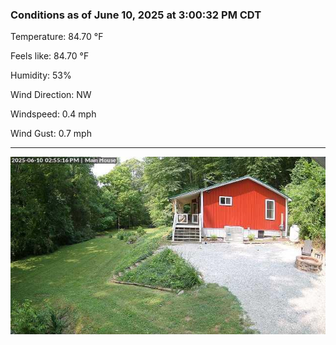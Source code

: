 ### Conditions as of June 10, 2025 at 3:00:32 PM CDT 

Temperature: 84.70 &deg;F

Feels like: 84.70 &deg;F

Humidity: 53%

Wind Direction: NW

Windspeed: 0.4 mph

Wind Gust: 0.7 mph

---

<img src="./images/latest.jpeg"/>

